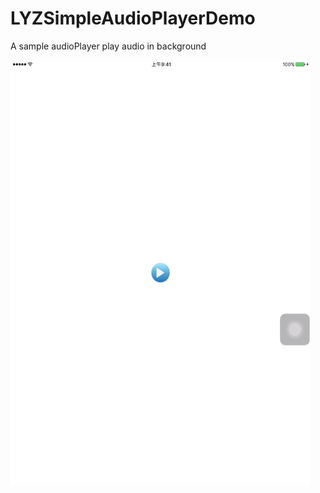# LYZSimpleAudioPlayerDemo
A sample audioPlayer play audio in background

![image](https://github.com/leroyli/LYZSimpleAudioPlayerDemo/blob/master/Resource/playAudioImg.gif)
